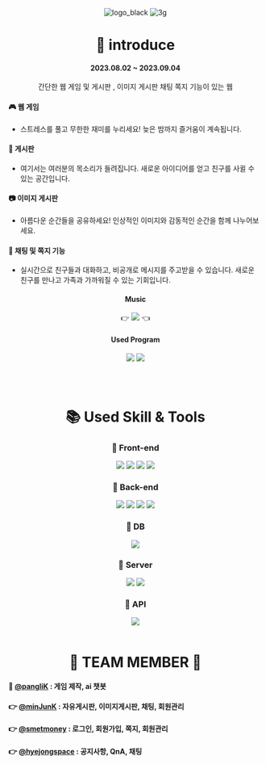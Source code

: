 <div align="center">
	
![logo_black](https://github.com/pangilK/TAG1/assets/129753181/b4ad3416-3126-4760-bc57-f91e52f9c0e1)
![3g](https://github.com/pangilK/TAG1/assets/129753181/ca260d87-6c6c-4a83-ada1-4646e167fd20)

#  👀 introduce
#### 2023.08.02 ~ 2023.09.04
간단한 웹 게임 및 게시판 , 이미지 게시판 채팅 쪽지 기능이 있는 웹
<br>
<div align="left"> 
	
#### 🎮 웹 게임
- 스트레스를 풀고 무한한 재미를 누리세요! 늦은 밤까지 즐거움이 계속됩니다.

#### 📢 게시판
- 여기서는 여러분의 목소리가 들려집니다. 새로운 아이디어를 얻고 친구를 사귈 수 있는 공간입니다.

#### 📷 이미지 게시판
- 아름다운 순간들을 공유하세요! 인상적인 이미지와 감동적인 순간을 함께 나누어보세요.

#### 💬 채팅 및 쪽지 기능
- 실시간으로 친구들과 대화하고, 비공개로 메시지를 주고받을 수 있습니다. 새로운 친구를 만나고 가족과 가까워질 수 있는 기회입니다.

</div>

	
#### Music
👉 [<img src="https://img.shields.io/badge/@crnnwrth-E4405F?style=for-the-badge&logo=instagram&logoColor=white" />](https://www.instagram.com/crnnwrth/) 👈
#### Used Program
<img src="https://img.shields.io/badge/Eclipse IDE-2C2255?style=for-the-badge&logo=Eclipse&logoColor=white"/> 
<img src="https://img.shields.io/badge/github-181717?style=for-the-badge&logo=github&logoColor=white">


<br><br>

# 📚 Used Skill & Tools
### 🔹 Front-end
 <img src="https://img.shields.io/badge/html5-E34F26?style=for-the-badge&logo=html5&logoColor=white"> 
  <img src="https://img.shields.io/badge/css-1572B6?style=for-the-badge&logo=css3&logoColor=white"> 
  <img src="https://img.shields.io/badge/javascript-F7DF1E?style=for-the-badge&logo=javascript&logoColor=white"> 
  <img src="https://img.shields.io/badge/jquery-0769AD?style=for-the-badge&logo=jquery&logoColor=white">
  
### 🔹 Back-end
  <img src="https://img.shields.io/badge/Apache Maven-C71A36?style=for-the-badge&logo=Apache Maven&logoColor=white" />
	<img src="https://img.shields.io/badge/Java-007396?style=for-the-badge&logo=openJDK&logoColor=white" />
  <img src="https://img.shields.io/badge/Spring-6DB33F?style=for-the-badge&logo=Spring&logoColor=white" />
  <img src="https://img.shields.io/badge/Spring Security-6DB33F?style=for-the-badge&logo=Spring Security&logoColor=white" />

### 🔹 DB
  <img src="https://img.shields.io/badge/mysql-4479A1?style=for-the-badge&logo=mysql&logoColor=white"> 
  
### 🔹 Server
  <img src="https://img.shields.io/badge/Amazon AWS-232F3E?style=for-the-badge&logo=Amazon AWS&logoColor=white" />
  <img src="https://img.shields.io/badge/Apache Tomcat-F8DC75?style=for-the-badge&logo=Apache Tomcat&logoColor=white" />

### 🔹 API
<img src="https://img.shields.io/badge/ChatGPTAPI-F8DC75?style=for-the-badge&logo=&logoColor=white" />
<br><br>

# 💙 TEAM MEMBER 💙
<div align="left">
	
 #### 👑 [@pangliK](https://github.com/pangilK) : 게임 제작, ai 챗봇
 #### 👉 [@minJunK](https://github.com/minJunK) : 자유게시판, 이미지게시판, 채팅, 회원관리
 #### 👉 [@smetmoney](https://github.com/smetmoney) : 로그인, 회원가입, 쪽지, 회원관리
 #### 👉 [@hyejongspace](https://github.com/hyejeongspace) : 공지사항, QnA, 채팅
</div>




